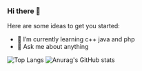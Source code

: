 ### Hi there 👋




Here are some ideas to get you started:

- 🌱 I’m currently learning c++ java and php
- 💬 Ask me about anything

![Top Langs](https://github-readme-stats.vercel.app/api/top-langs/?username=tanjilk&layout=compact&theme=dark)
![Anurag's GitHub stats](https://github-readme-stats.vercel.app/api?username=tanjilk&show_icons=true&theme=radical)<br>

